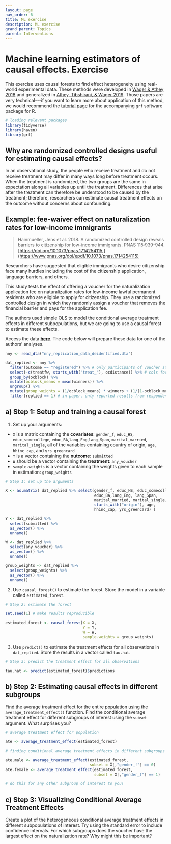```yaml
---
layout: page
nav_order: 6
title: ML exercise
description: ML exercise
grand_parent: Topics
parent: Interventions
---
```


# Machine learning estimators of causal effects. Exercise

This exercise uses causal forests to find effect heterogeneity using real-world experimental data. These methods were developed in [Wager & Athey 2018](https://doi.org/10.1080/01621459.2017.1319839) and generalized in [Athey, Tibshirani, & Wager 2019](https://www.jstor.org/stable/26581894). Those papers are very technical---if you want to learn more about application of this method, we would recommend the [tutorial page](https://grf-labs.github.io/grf/articles/grf_guide.html) for the accompanying `grf` software package for R.

``` r
# loading relevant packages
library(tidyverse)
library(haven)
library(grf)
```

## Why are randomized controlled designs useful for estimating causal effects?

In an observational study, the people who receive treatment and do not
receive treatment may differ in many ways long before treatment occurs.
When the treatment is randomized, the two groups are the same in
expectation along all variables up until the treatment. Differences that
arise after the treatment can therefore be understood to be caused by
the treatment; therefore, researchers can estimate causal treatment
effects on the outcome without concerns about confounding.

## Example: fee-waiver effect on naturalization rates for low-income immigrants

> Hainmueller, Jens et al. 2018. A randomized controlled design reveals
> barriers to citizenship for low-income immigrants. PNAS 115:939-944.
> [https://doi.org/10.1073/pnas.1714254115.](https://www.pnas.org/doi/epdf/10.1073/pnas.1714254115)

Researchers have suggested that eligible immigrants who desire
citizenship face many hurdles including the cost of the citizenship
application, language barriers, and others.

This study tests the effect of offering a voucher for the naturalization
application fee on naturalization rates for low-income lawful permanent
residents who are eligible to apply for citizenship. They use a
randomized controlled design in which they randomly assign a voucher
that removes the financial barrier and pays for the application fee.

The authors used simple OLS to model the conditional average treatment
effects in different subpopulations, but we are going to use a causal
forest to estimate these effects.

Access the data
**[here](https://dataverse.harvard.edu/dataset.xhtml?persistentId=doi:10.7910/DVN/W7MNXK)**.
The code below will prepare these data for one of the authors’ analyses.

``` r
nny <- read_dta("nny_replication_data_deidentified.dta")

dat_replied <- nny %>%
  filter(outcome == "registered") %>% # only participants of voucher study
  select(-c(treatfw, starts_with("treat_"), ocdistance)) %>% # cols for voucher study
  group_by(ocblock) %>%
  mutate(ocblock_means = mean(winners)) %>%
  ungroup() %>%
  mutate(group_weights = (1/ocblock_means) * winners + (1/(1-ocblock_means))*(1-winners)) %>%
  filter(replied == 1) # in paper, only reported results from respondents who answered yes
```

## a) Step 1: Setup and training a causal forest

1.  Set up your arguments:

- `X` is a matrix containing the **covariates**: `gender_f`, `educ_HS`,
  `educ_somecollege`, `educ_BA`,`lang_Eng`,`lang_Span`,
  `marital_married`, `marital_single`, all of the variables containing
  country of origin, `age`, `hhinc_cap`, and `yrs_greencard`
- `Y` is a vector containing the **outcome**: `submitted`
- `W` should be a vector containing the **treatment**: `any_voucher`
- `sample.weights` is a vector containing the weights given to each
  sample in estimation: `group_weights`

``` r
# Step 1: set up the arguments

X <- as.matrix( dat_replied %>% select(gender_f, educ_HS, educ_somecollege, 
                                       educ_BA,lang_Eng, lang_Span, 
                                       marital_married, marital_single, 
                                       starts_with("origin"), age, 
                                       hhinc_cap, yrs_greencard) )

Y <- dat_replied %>%
  select(submitted) %>%
  as_vector() %>%
  unname()

W <- dat_replied %>%
  select(any_voucher) %>%
  as_vector() %>%
  unname()

group_weights <- dat_replied %>%
  select(group_weights) %>%
  as_vector() %>%
  unname()
```

2.  Use `causal_forest()` to estimate the forest. Store the model in a
    variable called `estimated_forest`.

``` r
# Step 2: estimate the forest

set.seed(1) # make results reproducible

estimated_forest <- causal_forest(X = X,
                                  Y = Y,
                                  W = W,
                                  sample.weights = group_weights)
```

3.  Use `predict()` to estimate the treatment effects for all
    observations in `dat_replied`. Store the results in a vector called
    `tau.hat`.

``` r
# Step 3: predict the treatment effect for all observations

tau.hat <- predict(estimated_forest)$predictions
```

## b) Step 2: Estimating causal effects in different subgroups

Find the average treatment effect for the entire population using the
`average_treatment_effect()` function. Find the conditional average
treatment effect for different subgroups of interest using the `subset`
argument. What surprises you?

``` r
# average treatment effect for population

ate <- average_treatment_effect(estimated_forest)

# finding conditional average treatment effects in different subgroups

ate.male <- average_treatment_effect(estimated_forest, 
                                     subset = X[,"gender_f"] == 0)
ate.female <- average_treatment_effect(estimated_forest, 
                                       subset = X[,"gender_f"] == 1)

# do this for any other subgroup of interest to you!
```

## c) Step 3: Visualizing Conditional Average Treatment Effects

Create a plot of the heterogeneous conditional average treatment effects
in different subpopulations of interest. Try using the standard error to
include confidence intervals. For which subgroups does the voucher have
the largest effect on the naturalization rate? Why might this be
important?
